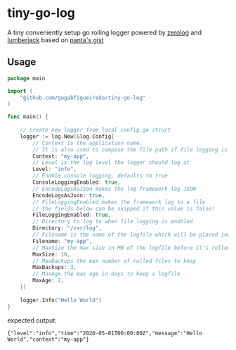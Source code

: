 # tiny-go-log
A tiny conveniently setup go rolling logger powered by [zerolog](https://github.com/rs/zerolog) and [lumberjack](https://github.com/natefinch/lumberjack) based on [panta's gist](https://gist.github.com/panta/2530672ca641d953ae452ecb5ef79d7d)

## Usage

```go
package main

import (
    "github.com/gugabfigueiredo/tiny-go-log"
)

func main() {
    
    // create new logger from local config.go struct
    logger := log.New(&log.Config{
        // Context is the application name. 
        // It is also used to compose the file path if file logging is enabled
        Context: "my-app",
        // Level is the log level the logger should log at
        Level: "info",
        // Enable console logging, defaults to true
        ConsoleLoggingEnabled: true,
        // EncodeLogsAsJson makes the log framework log JSON
        EncodeLogsAsJson: true,
        // FileLoggingEnabled makes the framework log to a file
        // the fields below can be skipped if this value is false!
        FileLoggingEnabled: true,
        // Directory to log to when file logging is enabled
        Directory: "/var/log",
        // Filename is the name of the logfile which will be placed inside the directory
        Filename: "my-app",
        // MaxSize the max size in MB of the logfile before it's rolled
        MaxSize: 10,
        // MaxBackups the max number of rolled files to keep
        MaxBackups: 3,
        // MaxAge the max age in days to keep a logfile
        MaxAge: 2,
    })
    
    logger.Info("Hello World")
}
```

expected output:

```
{"level":"info","time":"2020-05-01T00:00:00Z","message":"Hello World","context":"my-app"}
```